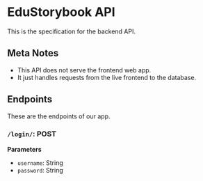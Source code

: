 # EduStorybook API

This is the specification for the backend API.

## Meta Notes

 - This API does not serve the frontend web app.
 - It just handles requests from the live frontend to the database.

## Endpoints

These are the endpoints of our app.

### `/login/`: POST

**Parameters**

 - `username`: String
 - `password`: String
